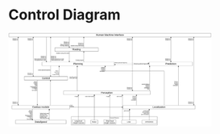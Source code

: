 # Control Diagram

<img src="../../images/level-3-control-diagram.png" alt="Level 3 Control Diagram" width="80%"/>
